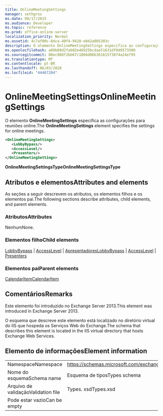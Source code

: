 ```yaml
---
title: OnlineMeetingSettings
manager: sethgros
ms.date: 09/17/2015
ms.audience: Developer
ms.topic: reference
ms.prod: office-online-server
localization_priority: Normal
ms.assetid: 4c7af00c-8dca-40f4-9420-e042a0b5303c
description: O elemento OnlineMeetingSettings especifica as configurações para reuniões online.
ms.openlocfilehash: a89b89d2fa602e46925bcdae51631df0d9573300
ms.sourcegitcommit: 88ec988f2bb67c1866d06b361615f3674a24e795
ms.translationtype: MT
ms.contentlocale: pt-BR
ms.lasthandoff: 06/03/2020
ms.locfileid: "44467204"
---
```

# <a name="onlinemeetingsettings"></a><span data-ttu-id="edb54-103">OnlineMeetingSettings</span><span class="sxs-lookup"><span data-stu-id="edb54-103">OnlineMeetingSettings</span></span>

<span data-ttu-id="edb54-104">O elemento **OnlineMeetingSettings** especifica as configurações para reuniões online.</span><span class="sxs-lookup"><span data-stu-id="edb54-104">The **OnlineMeetingSettings** element specifies the settings for online meetings.</span></span> 
  
```XML
<OnlineMeetingSettings>
   <LobbyBypass/>
   <AccessLevel/>
   <Presenters/>
</OnlineMeetingSettings>
```

 <span data-ttu-id="edb54-105">**OnlineMeetingSettingsType**</span><span class="sxs-lookup"><span data-stu-id="edb54-105">**OnlineMeetingSettingsType**</span></span>
## <a name="attributes-and-elements"></a><span data-ttu-id="edb54-106">Atributos e elementos</span><span class="sxs-lookup"><span data-stu-id="edb54-106">Attributes and elements</span></span>

<span data-ttu-id="edb54-107">As seções a seguir descrevem os atributos, os elementos filhos e os elementos pai.</span><span class="sxs-lookup"><span data-stu-id="edb54-107">The following sections describe attributes, child elements, and parent elements.</span></span>
  
### <a name="attributes"></a><span data-ttu-id="edb54-108">Atributos</span><span class="sxs-lookup"><span data-stu-id="edb54-108">Attributes</span></span>

<span data-ttu-id="edb54-109">Nenhum</span><span class="sxs-lookup"><span data-stu-id="edb54-109">None.</span></span>
  
### <a name="child-elements"></a><span data-ttu-id="edb54-110">Elementos filho</span><span class="sxs-lookup"><span data-stu-id="edb54-110">Child elements</span></span>

<span data-ttu-id="edb54-111">[LobbyBypass](lobbybypass.md)  |  [AccessLevel](accesslevel.md)  |  [Apresentadores](presenters.md)</span><span class="sxs-lookup"><span data-stu-id="edb54-111">[LobbyBypass](lobbybypass.md) | [AccessLevel](accesslevel.md) | [Presenters](presenters.md)</span></span>
  
### <a name="parent-elements"></a><span data-ttu-id="edb54-112">Elementos pai</span><span class="sxs-lookup"><span data-stu-id="edb54-112">Parent elements</span></span>

[<span data-ttu-id="edb54-113">CalendarItem</span><span class="sxs-lookup"><span data-stu-id="edb54-113">CalendarItem</span></span>](calendaritem.md)
  
## <a name="remarks"></a><span data-ttu-id="edb54-114">Comentários</span><span class="sxs-lookup"><span data-stu-id="edb54-114">Remarks</span></span>

<span data-ttu-id="edb54-115">Este elemento foi introduzido no Exchange Server 2013.</span><span class="sxs-lookup"><span data-stu-id="edb54-115">This element was introduced in Exchange Server 2013.</span></span>
  
<span data-ttu-id="edb54-116">O esquema que descreve este elemento está localizado no diretório virtual do IIS que hospeda os Serviços Web do Exchange.</span><span class="sxs-lookup"><span data-stu-id="edb54-116">The schema that describes this element is located in the IIS virtual directory that hosts Exchange Web Services.</span></span>
  
## <a name="element-information"></a><span data-ttu-id="edb54-117">Elemento de informações</span><span class="sxs-lookup"><span data-stu-id="edb54-117">Element information</span></span>

|||
|:-----|:-----|
|<span data-ttu-id="edb54-118">Namespace</span><span class="sxs-lookup"><span data-stu-id="edb54-118">Namespace</span></span>  <br/> |https://schemas.microsoft.com/exchange/services/2006/types  <br/> |
|<span data-ttu-id="edb54-119">Nome do esquema</span><span class="sxs-lookup"><span data-stu-id="edb54-119">Schema name</span></span>  <br/> |<span data-ttu-id="edb54-120">Esquema de tipos</span><span class="sxs-lookup"><span data-stu-id="edb54-120">Types schema</span></span>  <br/> |
|<span data-ttu-id="edb54-121">Arquivo de validação</span><span class="sxs-lookup"><span data-stu-id="edb54-121">Validation file</span></span>  <br/> |<span data-ttu-id="edb54-122">Types. xsd</span><span class="sxs-lookup"><span data-stu-id="edb54-122">Types.xsd</span></span>  <br/> |
|<span data-ttu-id="edb54-123">Pode estar vazio</span><span class="sxs-lookup"><span data-stu-id="edb54-123">Can be empty</span></span>  <br/> ||
   

